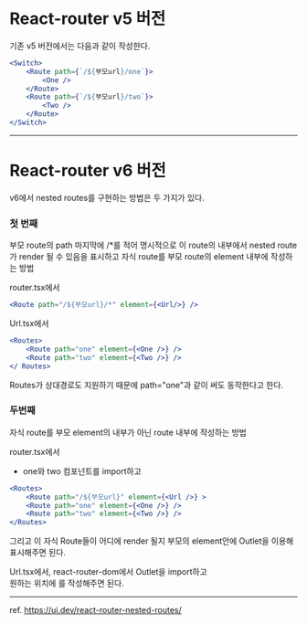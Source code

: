 # React-router v5 버전

기존 v5 버전에서는 다음과 같이 작성한다.

```jsx
<Switch>
	<Route path={`/${부모url}/one`}>
		<One />
	</Route>
	<Route path={`/${부모url}/two`}>
		<Two />
	</Route>
</Switch>
```

---

# React-router v6 버전

v6에서 nested routes를 구현하는 방법은 두 가지가 있다.

### 첫 번째
부모 route의 path 마지막에 /*를 적어 명시적으로 이 route의 내부에서 nested route가 render 될 수 있음을 표시하고 자식 route를 부모 route의 element 내부에 작성하는 방법
  

router.tsx에서  
  
```jsx
<Route path="/${부모url}/*" element={<Url/>} />
```
  
Url.tsx에서  
  
```jsx
<Routes>  
	<Route path="one" element={<One />} />  
	<Route path="two" element={<Two />} />  
</ Routes>  
```
  
Routes가 상대경로도 지원하기 때문에 path="one"과 같이 써도 동작한다고 한다. 
  
### 두번째
자식 route를 부모 element의 내부가 아닌 route 내부에 작성하는 방법 

router.tsx에서  
- one와 two 컴포넌트를 import하고
  
```jsx
<Routes> 
	<Route path="/${부모url}" element={<Url />} >  
	<Route path="one" element={<One />} />  
	<Route path="two" element={<Two />} />  
</Routes>  
```
  
그리고 이 자식 Route들이 어디에 render 될지 부모의 element안에 Outlet을 이용해 표시해주면 된다.
  
Url.tsx에서, react-router-dom에서 Outlet을 import하고  
원하는 위치에 <Outlet />를 작성해주면 된다.

---

ref. https://ui.dev/react-router-nested-routes/  